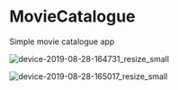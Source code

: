 # MovieCatalogue
Simple movie catalogue app

![device-2019-08-28-164731_resize_small](https://user-images.githubusercontent.com/48062932/63846939-ff8a5f00-c9b6-11e9-98ed-42fa1aa1bbc1.jpg)

![device-2019-08-28-165017_resize_small](https://user-images.githubusercontent.com/48062932/63847040-2e083a00-c9b7-11e9-9869-113130ae5b8e.jpg)
